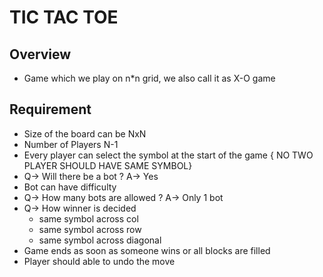 # TIC TAC TOE 

Overview
-

- Game which we play on n*n grid, we also call it as X-O game

Requirement
-
- Size of the board can be NxN
- Number of Players N-1
- Every player can select the symbol at the start of the game { NO TWO PLAYER SHOULD HAVE SAME SYMBOL}
- Q-> Will there be a bot ? A-> Yes
- Bot can have difficulty
- Q-> How many bots are allowed ? A-> Only 1 bot
- Q-> How winner is decided
  - same symbol across col
  - same symbol across row
  - same symbol across diagonal
- Game ends as soon as someone wins or all blocks are filled
- Player should able to undo the move

 
